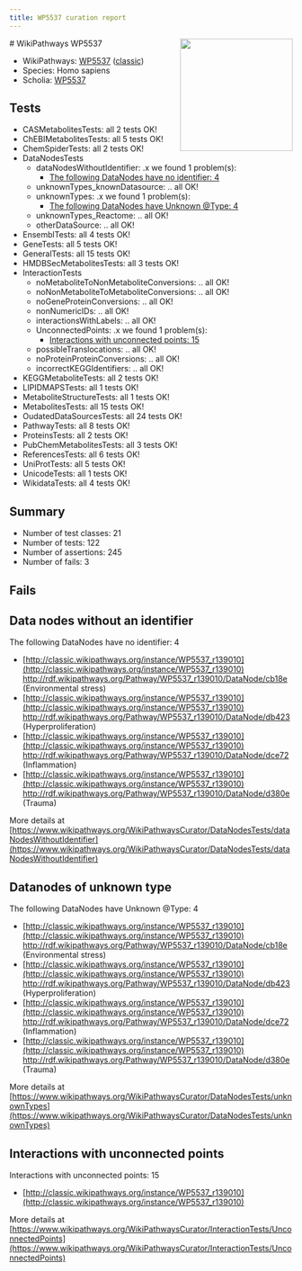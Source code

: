 ```yaml
---
title: WP5537 curation report
---
```


<img style="float: right; width: 200px" src="https://upload.wikimedia.org/wikipedia/commons/thumb/8/83/Wplogo_with_text_500.png/640px-Wplogo_with_text_500.png" />
# WikiPathways WP5537

* WikiPathways: [WP5537](https://wikipathways.org/pathways/WP5537) ([classic](https://classic.wikipathways.org/instance/WP5537))
* Species: Homo sapiens
* Scholia: [WP5537](https://scholia.toolforge.org/wikipathways/WP5537)
## Tests
* CASMetabolitesTests: all 2 tests OK!
* ChEBIMetabolitesTests: all 5 tests OK!
* ChemSpiderTests: all 2 tests OK!
* DataNodesTests
    * dataNodesWithoutIdentifier: .x we found 1 problem(s):
        * [The following DataNodes have no identifier: 4](#d2d32fa3)
    * unknownTypes_knownDatasource: .. all OK!
    * unknownTypes: .x we found 1 problem(s):
        * [The following DataNodes have Unknown @Type: 4](#839973e2)
    * unknownTypes_Reactome: .. all OK!
    * otherDataSource: .. all OK!
* EnsemblTests: all 4 tests OK!
* GeneTests: all 5 tests OK!
* GeneralTests: all 15 tests OK!
* HMDBSecMetabolitesTests: all 3 tests OK!
* InteractionTests
    * noMetaboliteToNonMetaboliteConversions: .. all OK!
    * noNonMetaboliteToMetaboliteConversions: .. all OK!
    * noGeneProteinConversions: .. all OK!
    * nonNumericIDs: .. all OK!
    * interactionsWithLabels: .. all OK!
    * UnconnectedPoints: .x we found 1 problem(s):
        * [Interactions with unconnected points: 15](#7f1d407c)
    * possibleTranslocations: .. all OK!
    * noProteinProteinConversions: .. all OK!
    * incorrectKEGGIdentifiers: .. all OK!
* KEGGMetaboliteTests: all 2 tests OK!
* LIPIDMAPSTests: all 1 tests OK!
* MetaboliteStructureTests: all 1 tests OK!
* MetabolitesTests: all 15 tests OK!
* OudatedDataSourcesTests: all 24 tests OK!
* PathwayTests: all 8 tests OK!
* ProteinsTests: all 2 tests OK!
* PubChemMetabolitesTests: all 3 tests OK!
* ReferencesTests: all 6 tests OK!
* UniProtTests: all 5 tests OK!
* UnicodeTests: all 1 tests OK!
* WikidataTests: all 4 tests OK!


## Summary

* Number of test classes: 21
* Number of tests: 122
* Number of assertions: 245
* Number of fails: 3

## Fails

<a name="d2d32fa3" />

## Data nodes without an identifier

The following DataNodes have no identifier: 4

* [http://classic.wikipathways.org/instance/WP5537_r139010](http://classic.wikipathways.org/instance/WP5537_r139010) http://rdf.wikipathways.org/Pathway/WP5537_r139010/DataNode/cb18e (Environmental stress)
* [http://classic.wikipathways.org/instance/WP5537_r139010](http://classic.wikipathways.org/instance/WP5537_r139010) http://rdf.wikipathways.org/Pathway/WP5537_r139010/DataNode/db423 (Hyperproliferation)
* [http://classic.wikipathways.org/instance/WP5537_r139010](http://classic.wikipathways.org/instance/WP5537_r139010) http://rdf.wikipathways.org/Pathway/WP5537_r139010/DataNode/dce72 (Inflammation)
* [http://classic.wikipathways.org/instance/WP5537_r139010](http://classic.wikipathways.org/instance/WP5537_r139010) http://rdf.wikipathways.org/Pathway/WP5537_r139010/DataNode/d380e (Trauma)


More details at [https://www.wikipathways.org/WikiPathwaysCurator/DataNodesTests/dataNodesWithoutIdentifier](https://www.wikipathways.org/WikiPathwaysCurator/DataNodesTests/dataNodesWithoutIdentifier)

<a name="839973e2" />

## Datanodes of unknown type

The following DataNodes have Unknown @Type: 4

* [http://classic.wikipathways.org/instance/WP5537_r139010](http://classic.wikipathways.org/instance/WP5537_r139010) http://rdf.wikipathways.org/Pathway/WP5537_r139010/DataNode/cb18e (Environmental stress)
* [http://classic.wikipathways.org/instance/WP5537_r139010](http://classic.wikipathways.org/instance/WP5537_r139010) http://rdf.wikipathways.org/Pathway/WP5537_r139010/DataNode/db423 (Hyperproliferation)
* [http://classic.wikipathways.org/instance/WP5537_r139010](http://classic.wikipathways.org/instance/WP5537_r139010) http://rdf.wikipathways.org/Pathway/WP5537_r139010/DataNode/dce72 (Inflammation)
* [http://classic.wikipathways.org/instance/WP5537_r139010](http://classic.wikipathways.org/instance/WP5537_r139010) http://rdf.wikipathways.org/Pathway/WP5537_r139010/DataNode/d380e (Trauma)


More details at [https://www.wikipathways.org/WikiPathwaysCurator/DataNodesTests/unknownTypes](https://www.wikipathways.org/WikiPathwaysCurator/DataNodesTests/unknownTypes)

<a name="7f1d407c" />

## Interactions with unconnected points

Interactions with unconnected points: 15

* [http://classic.wikipathways.org/instance/WP5537_r139010](http://classic.wikipathways.org/instance/WP5537_r139010)


More details at [https://www.wikipathways.org/WikiPathwaysCurator/InteractionTests/UnconnectedPoints](https://www.wikipathways.org/WikiPathwaysCurator/InteractionTests/UnconnectedPoints)

